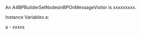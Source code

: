 An A4BPBuilderSetNodesinBPOnMessageVisitor is xxxxxxxxx.

Instance Variables
	a:		<Object>

a
	- xxxxx
